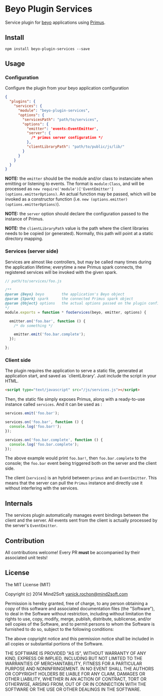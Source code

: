 # Beyo Plugin Services

Service plugin for [beyo](https://github.com/beyo/beyo) applications using
[Primus](https://github.com/primus/primus).


## Install

```
npm install beyo-plugin-services --save
```


## Usage

### Configuration

Configure the plugin from your beyo application configuration

```json
{
  "plugins": {
    "services": {
      "module": "beyo-plugin-services",
      "options": {
        "servicesPath": "path/to/services",
        "options": {
          "emitter": 'events:EventEmitter',
          "server": {
            /* primus server configuration */
          },
          "clientLibraryPath": "path/to/public/js/lib/"
        }
      }
    }
  }
}
```

**NOTE:** the `emitter` should be the module and/or class to instanciate when
emitting or listening to events. The format is `module:Class`, and will be
processed as `new require('module')['EventEmitter'](options.emitterOptions)`.
An actual function may be passed, which will be invoked as a constructor
function (i.e. `new (options.emitter)(options.emitterOptions)`).

**NOTE:** the `server` option should declare the configuration passed to the
instance of Primus.

**NOTE:** the `clientLibraryPath` value is the path where the client libraries
needs to be copied (or generated). Normally, this path will point at a static
directory mapping.


### Services (server side)

Services are almost like controllers, but may be called many times during the
application lifetime; everytime a new Primus spark connects, the registered
services will be invoked with the given spark.

```javascript
// path/to/services/foo.js

/**
@param {Beyo} beyo        the application's Beyo object
@param {Spark} spark      the connected Primus spark object
@param {Object} options   the actual options passed on the plugin config
*/
module.exports = function * fooServices(beyo, emitter, options) {

  emitter.on('foo.bar', function () {
    /* do something */

    emitter.emit('foo.bar.complete');
  });

};
```


### Client side

The plugin requires the application to serve a static file, generated at application
start, and saved as `clientLibrary'. Just include the script in your HTML.

```html
<script type="text/javascript" src="/js/services.js"></script>
```

Then, the static file simply exposes Primus, along with a ready-to-use instance
called `services`. And it can be used as :

```javascript
services.emit('foo.bar');

services.on('foo.bar', function () {
  console.log('foo.bar!');
});

services.on('foo.bar.complete', function () {
  console.log('foo.bar.complete');
});
```

The above example would print `foo.bar!`, then `foo.bar.complete` to the console;
the `foo.bar` event being triggered both on the server and the client side.

The client (`services`) is an hybrid between `primus` and an `EventEmitter`. This
means that the server can pull the `Primus` instance and directly use it without
interfering with the services.


## Internals

The services plugin automatically manages event bindings between the client and
the server. All events sent from the client is actually processed by the server's
`EventEmitter`.


## Contribution

All contributions welcome! Every PR **must** be accompanied by their associated
unit tests!


## License

The MIT License (MIT)

Copyright (c) 2014 Mind2Soft <yanick.rochon@mind2soft.com>

Permission is hereby granted, free of charge, to any person obtaining a copy of
this software and associated documentation files (the "Software"), to deal in
the Software without restriction, including without limitation the rights to
use, copy, modify, merge, publish, distribute, sublicense, and/or sell copies of
the Software, and to permit persons to whom the Software is furnished to do so,
subject to the following conditions:

The above copyright notice and this permission notice shall be included in all
copies or substantial portions of the Software.

THE SOFTWARE IS PROVIDED "AS IS", WITHOUT WARRANTY OF ANY KIND, EXPRESS OR
IMPLIED, INCLUDING BUT NOT LIMITED TO THE WARRANTIES OF MERCHANTABILITY, FITNESS
FOR A PARTICULAR PURPOSE AND NONINFRINGEMENT. IN NO EVENT SHALL THE AUTHORS OR
COPYRIGHT HOLDERS BE LIABLE FOR ANY CLAIM, DAMAGES OR OTHER LIABILITY, WHETHER
IN AN ACTION OF CONTRACT, TORT OR OTHERWISE, ARISING FROM, OUT OF OR IN
CONNECTION WITH THE SOFTWARE OR THE USE OR OTHER DEALINGS IN THE SOFTWARE.
